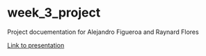# week_3_project
Project docuementation for Alejandro Figueroa and Raynard Flores

[Link to presentation](https://docs.google.com/presentation/d/15jPa1K_91Z-5iHPcOJnAMMG-oB2DUZAlHKpSrnCikVI/edit?usp=sharing)
